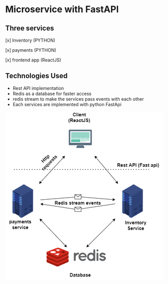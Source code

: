 # Microservice with FastAPI 

## Three services

 [x] Inventory (PYTHON)

 [x] payments (PYTHON)

 [x] frontend app (ReactJS)


## Technologies Used
  - Rest API implementation
  - Redis as a database for faster access
  - redis stream to make the services pass events with each other
  - Each services are implemented with python FastApi 


![design](./microservice-rest-api.png?raw=true "title")
